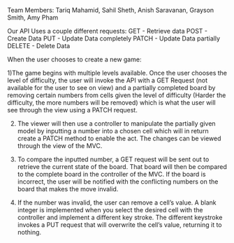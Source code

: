 Team Members: Tariq Mahamid, Sahil Sheth, Anish Saravanan, Grayson Smith, Amy Pham

Our API Uses a couple different requests: 
GET - Retrieve data
POST - Create Data
PUT - Update Data completely 
PATCH - Update Data partially
DELETE - Delete Data

When the user chooses to create a new game:

1)The game begins with multiple levels available. Once the user chooses the level of difficulty, the user will invoke the API with a GET Request (not available for the user to see on view) and a partially completed board by removing certain numbers from cells given the level of difficulty (Harder the difficulty, the more numbers will be removed) which is what the user will see through the view using a PATCH request. 

2) The viewer will then use a controller to manipulate the partially given model by inputting a number into a chosen cell which will in return create a PATCH method to enable the act. The changes can be viewed through the view of the MVC.

3) To compare the inputted number, a GET request will be sent out to retrieve the current state of the board. That board will then be compared to the complete board in the controller of the MVC. If the board is incorrect, the user will be notified with the conflicting numbers on the board that makes the move invalid.

4) If the number was invalid, the user can remove a cell’s value. A blank integer is implemented when you select the desired cell with the controller and implement a different key stroke. The different keystroke invokes a PUT request that will overwrite the cell’s value, returning it to nothing.

